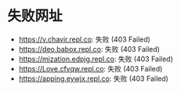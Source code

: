 # 失败网址
- https://v.chavir.repl.co: 失败 (403
Failed)
- https://deo.babox.repl.co: 失败 (403
Failed)
- https://mization.edpjg.repl.co: 失败 (403
Failed)
- https://Love.cfvqw.repl.co: 失败 (403
Failed)
- https://apping.eywjx.repl.co: 失败 (403
Failed)
